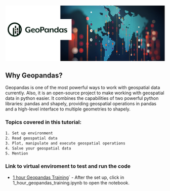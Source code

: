 ![](geo.png)

## Why Geopandas?
Geopandas is one of the most powerful ways to work with geospatial data currently. Also, it is an open-source project to make working with geospatial data in python easier. It combines the capabilities of two powerful python libraries: pandas and shapely, providing geospatial operations in pandas and a high-level interface to multiple geometries to shapely.

### Topics covered in this tutorial: 

    1. Set up environment
    2. Read geospatial data
    3. Plot, manipulate and execute geospatial operations
    4. Salve your geospatial data
    5. Mention 

### Link to virtual enviroment to test and run the code
* [1 hour Geopandas Training](https://mybinder.org/v2/gh/abraaonascimento/1_Hour_Geopandas_Training/HEAD)` - After the set up, click in 1_hour_geopandas_training.ipynb to open the notebook.
